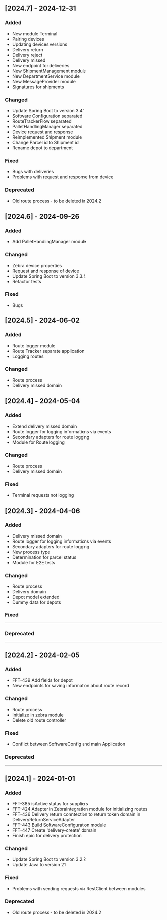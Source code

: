 ## [2024.7] - 2024-12-31

### Added
- New module Terminal
- Pairing devices
- Updating devices versions
- Delivery return
- Delivery reject
- Delivery missed
- New endpoint for deliveries
- New ShipmentManagement module
- New DepartmentService module
- New MessageProvider module
- Signatures for shipments

### Changed
- Update Spring Boot to version 3.4.1
- Software Configuration separated
- RouteTrackerFlow separated
- PalletHandlingManager separated
- Device request and response
- Reimplemented Shipment module
- Change Parcel id to Shipment id
- Rename depot to department

### Fixed
- Bugs with deliveries
- Problems with request and response from device

### Deprecated
- Old route process - to be deleted in 2024.2

## [2024.6] - 2024-09-26

### Added
- Add PalletHandlingManager module

### Changed
- Zebra device properties
- Request and response of device
- Update Spring Boot to version 3.3.4
- Refactor tests

### Fixed
- Bugs

## [2024.5] - 2024-06-02

### Added
- Route logger module
- Route Tracker separate application
- Logging routes

### Changed
- Route process
- Delivery missed domain

## [2024.4] - 2024-05-04

### Added
- Extend delivery missed domain
- Route logger for logging informations via events
- Secondary adapters for route logging
- Module for Route logging

### Changed
- Route process
- Delivery missed domain

### Fixed
- Terminal requests not logging


## [2024.3] - 2024-04-06

### Added
- Delivery missed domain
- Route logger for logging informations via events
- Secondary adapters for route logging
- New process type
- Determination for parcel status
- Module for E2E tests

### Changed
- Route process
- Delivery domain
- Depot model extended
- Dummy data for depots

### Fixed
- -------

### Deprecated
- -------


## [2024.2] - 2024-02-05

### Added
- FFT-439 Add fields for depot
- New endpoints for saving information about route record

### Changed
- Route process
- Initialize in zebra module
- Delete old route controller

### Fixed
- Conflict between SoftwareConfig and main Application

### Deprecated
- -------

## [2024.1] - 2024-01-01

### Added
- FFT-385 isActive status for suppliers
- FFT-424 Adapter in ZebraIntegration module for initializing routes
- FFT-436 Delivery return conntection to return token domain in DeliveryReturnServiceAdapter
- FFT-443 Build SoftwareConfiguration module
- FFT-447 Create 'delivery-create' domain
- Finish epic for delivery protection

### Changed
- Update Spring Boot to version 3.2.2
- Update Java to version 21

### Fixed
- Problems with sending requests via RestClient between modules

### Deprecated
- Old route process - to be deleted in 2024.2
